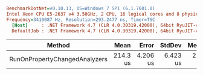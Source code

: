 ``` ini

BenchmarkDotNet=v0.10.13, OS=Windows 7 SP1 (6.1.7601.0)
Intel Xeon CPU E5-2637 v4 3.50GHz, 2 CPU, 16 logical cores and 8 physical cores
Frequency=3410087 Hz, Resolution=293.2477 ns, Timer=TSC
  [Host]     : .NET Framework 4.7 (CLR 4.0.30319.42000), 64bit RyuJIT-v4.7.2558.0
  DefaultJob : .NET Framework 4.7 (CLR 4.0.30319.42000), 64bit RyuJIT-v4.7.2558.0


```
|                        Method |     Mean |    Error |   StdDev |   Median |  Gen 0 | Allocated |
|------------------------------ |---------:|---------:|---------:|---------:|-------:|----------:|
| RunOnPropertyChangedAnalyzers | 214.3 us | 4.206 us | 6.423 us | 211.1 us | 3.4180 |  21.51 KB |
